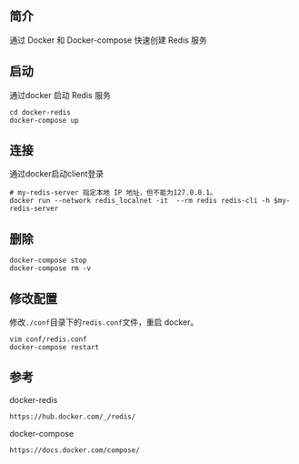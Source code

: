 ## 简介
通过 Docker 和 Docker-compose 快速创建 Redis 服务

## 启动
通过docker 启动 Redis 服务
```
cd docker-redis
docker-compose up
```

## 连接
通过docker启动client登录
```
# my-redis-server 指定本地 IP 地址，但不能为127.0.0.1。
docker run --network redis_localnet -it  --rm redis redis-cli -h $my-redis-server
```

## 删除
```
docker-compose stop
docker-compose rm -v
```

## 修改配置
修改`./conf`目录下的`redis.conf`文件，重启 docker。
```
vim conf/redis.conf
docker-compose restart
```

## 参考
docker-redis
```
https://hub.docker.com/_/redis/
```

docker-compose
```
https://docs.docker.com/compose/
```
